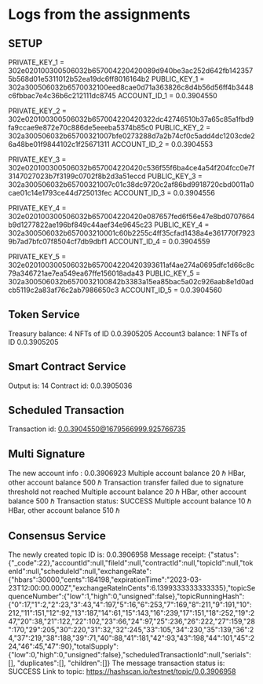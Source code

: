 # Logs from the assignments
## SETUP

PRIVATE_KEY_1 = 302e020100300506032b657004220420089d940be3ac252d642fb1423575b568d01e5311012b52ea19dc6ff8016164b2
PUBLIC_KEY_1 = 302a300506032b6570032100eed8cae0d71a363826c8d4b56d56ff4b3448c6fbbac7e4c36b6c212111dc8745
ACCOUNT_ID_1 = 0.0.3904550

PRIVATE_KEY_2 = 302e020100300506032b657004220420322dc42746510b37a65c85a1fbd9fa9ccae9e872e70c886de5eeeba5374b85c0
PUBLIC_KEY_2 = 302a300506032b65700321007bfe0273288d7a2b74cf0c5add4dc1203cde26a48be01f9844102c1f25671311
ACCOUNT_ID_2 = 0.0.3904553

PRIVATE_KEY_3 = 302e020100300506032b657004220420c536f55f6ba4ce4a54f204fcc0e7f3147027023b7f3199c0702f8b2d3a51eccd
PUBLIC_KEY_3 = 302a300506032b65700321007c01c38dc9720c2af86bd9918720cbd0011a0cae01c14e1793ce44d725013fec
ACCOUNT_ID_3 = 0.0.3904556

PRIVATE_KEY_4 = 302e020100300506032b657004220420e087657fed6f56e47e8bd0707664b9d1277822ae196bf849c44aef34e9645c23
PUBLIC_KEY_4 = 302a300506032b657003210001c60b2255c4ff35cfad1438a4e361770f79239b7ad7bfc07f8504cf7db9dbf1
ACCOUNT_ID_4 = 0.0.3904559

PRIVATE_KEY_5 = 302e020100300506032b657004220420393611af4ae274a0695dfc1d66c8c79a346721ae7ea549ea67ffe156018ada43
PUBLIC_KEY_5 = 302a300506032b6570032100842b3383a15ea85bac5a02c926aab8e1d0adcb5119c2a83af76c2ab7986650c3
ACCOUNT_ID_5 = 0.0.3904560


## Token Service

Treasury balance: 4 NFTs of ID 0.0.3905205
Account3 balance: 1 NFTs of ID 0.0.3905205


## Smart Contract Service

Output is: 14
Contract id: 0.0.3905036


## Scheduled Transaction

Transaction id: 0.0.3904550@1679566999.925766735


## Multi Signature

The new account info :  0.0.3906923
Multiple account balance 20 ℏ HBar, other account balance 500 ℏ
Transaction transfer failed due to signature threshold not reached
Multiple account balance 20 ℏ HBar, other account balance 500 ℏ
Transaction status:  SUCCESS
Multiple account balance 10 ℏ HBar, other account balance 510 ℏ


## Consensus Service

The newly created topic ID is: 0.0.3906958
Message receipt:
{"status":{"_code":22},"accountId":null,"fileId":null,"contractId":null,"topicId":null,"tokenId":null,"scheduleId":null,"exchangeRate":{"hbars":30000,"cents":184198,"expirationTime":"2023-03-23T12:00:00.000Z","exchangeRateInCents":6.1399333333333335},"topicSequenceNumber":{"low":1,"high":0,"unsigned":false},"topicRunningHash":{"0":17,"1":2,"2":23,"3":43,"4":197,"5":16,"6":253,"7":169,"8":211,"9":191,"10":212,"11":151,"12":92,"13":187,"14":61,"15":143,"16":239,"17":151,"18":252,"19":247,"20":38,"21":122,"22":102,"23":66,"24":97,"25":236,"26":222,"27":159,"28":170,"29":205,"30":220,"31":32,"32":245,"33":105,"34":230,"35":139,"36":24,"37":219,"38":188,"39":71,"40":88,"41":181,"42":93,"43":198,"44":101,"45":224,"46":45,"47":90},"totalSupply":{"low":0,"high":0,"unsigned":false},"scheduledTransactionId":null,"serials":[], "duplicates":[], "children":[]}
The message transaction status is: SUCCESS
Link to topic: https://hashscan.io/testnet/topic/0.0.3906958
